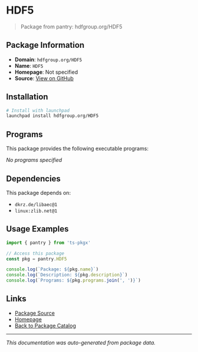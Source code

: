 # HDF5

> Package from pantry: hdfgroup.org/HDF5

## Package Information

- **Domain**: `hdfgroup.org/HDF5`
- **Name**: `HDF5`
- **Homepage**: Not specified
- **Source**: [View on GitHub](https://github.com/pkgxdev/pantry/tree/main/projects/hdfgroup.org/HDF5/package.yml)

## Installation

```bash
# Install with launchpad
launchpad install hdfgroup.org/HDF5
```

## Programs

This package provides the following executable programs:

*No programs specified*

## Dependencies

This package depends on:

- `dkrz.de/libaec@1`
- `linux:zlib.net@1`

## Usage Examples

```typescript
import { pantry } from 'ts-pkgx'

// Access this package
const pkg = pantry.HDF5

console.log(`Package: ${pkg.name}`)
console.log(`Description: ${pkg.description}`)
console.log(`Programs: ${pkg.programs.join(', ')}`)
```

## Links

- [Package Source](https://github.com/pkgxdev/pantry/tree/main/projects/hdfgroup.org/HDF5/package.yml)
- [Homepage](#)
- [Back to Package Catalog](../../../package-catalog.md)

---

*This documentation was auto-generated from package data.*

